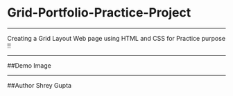 # Grid-Portfolio-Practice-Project

---

Creating a Grid Layout Web page using HTML and CSS for Practice purpose !!

---

##Demo Image

---

##Author
Shrey Gupta
